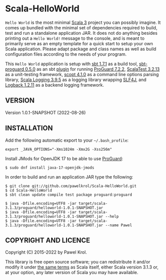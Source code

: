 Scala-HelloWorld
================

`Hello World` is the most minimal [Scala 3] project you can possibly imagine. It comes up bundled with the minimal set of dependencies required to build, test and run a standalone application JAR. It does not do anything besides printing out a `Hello World!` message to the console, and is meant to primarily serve as an empty template for a quick start to setup your own Scala application. Please adapt package and class names as well as build configuration files according to the needs of your program.

This `Hello World` application is setup with [sbt 1.7.1] as a build tool, [sbt-proguard 0.5.0] as an sbt [plugin] for running [ProGuard 7.2.2], [ScalaTest 3.2.13] as a unit-testing framework, [scopt 4.1.0] as a command line options parsing library, [Scala Logging 3.9.5] as a logging library wrapping [SLF4J], and [Logback 1.2.11] as a backend logging framework.

VERSION
-------

Version 1.0.1-SNAPSHOT (2022-08-26)

INSTALLATION
------------

Add the following automatic export to your `~/.bash_profile`:

    export _JAVA_OPTIONS="-Xms1024m -Xmx2G -Xss256m"

Install JMods for OpenJDK 17 to be able to use [ProGuard]:

    $ sudo dnf install java-17-openjdk-jmods

In order to build and run an application JAR type the following:

    $ git clone git://github.com/pawelkrol/Scala-HelloWorld.git
    $ cd Scala-HelloWorld
    $ sbt clean update compile test package proguard:proguard

    $ java -Dfile.encoding=UTF8 -jar target/scala-3.1.3/proguard/helloworld-1.0.1-SNAPSHOT.jar
    $ java -Dfile.encoding=UTF8 -jar target/scala-3.1.3/proguard/helloworld-1.0.1-SNAPSHOT.jar --help
    $ java -Dfile.encoding=UTF8 -jar target/scala-3.1.3/proguard/helloworld-1.0.1-SNAPSHOT.jar --name Pawel

COPYRIGHT AND LICENCE
---------------------

Copyright (C) 2015-2022 by Pawel Krol.

This library is free open source software; you can redistribute it and/or modify it under [the same terms] as Scala itself, either Scala version 3.1.3 or, at your option, any later version of Scala you may have available.


[Logback 1.2.11]: http://logback.qos.ch/
[ProGuard 7.2.2]: https://github.com/Guardsquare/proguard/releases/tag/v7.1.1
[ProGuard]: https://github.com/Guardsquare/proguard
[SLF4J]: http://www.slf4j.org/
[Scala 3]: https://www.scala-lang.org/
[Scala Logging 3.9.5]: https://github.com/lightbend/scala-logging
[ScalaTest 3.2.13]: http://www.scalatest.org/
[plugin]: https://www.scala-sbt.org/1.x/docs/Using-Plugins.html
[sbt 1.7.1]: http://www.scala-sbt.org/
[sbt-proguard 0.5.0]: https://github.com/sbt/sbt-proguard
[scopt 4.1.0]: https://github.com/scopt/scopt
[the same terms]: https://github.com/pawelkrol/Scala-HelloWorld/blob/master/LICENSE.md
